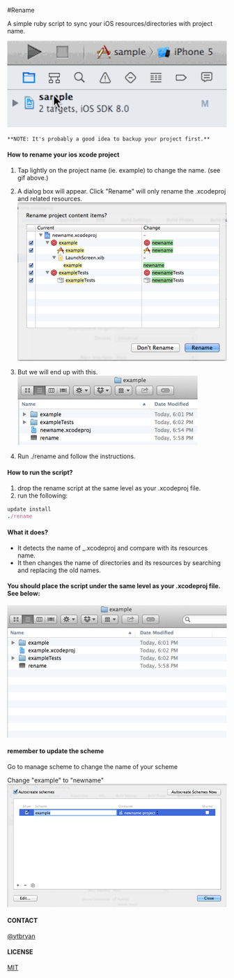 #Rename

A simple ruby script to sync your iOS resources/directories with project name.

![rename](gif/sample2.gif)

`**NOTE: It's probably a good idea to backup your project first.**`

#### How to rename your ios xcode project

1. Tap lightly on the project name (ie. example) to change the name. (see gif above.)

2. A dialog box will appear. Click "Rename" will only rename the .xcodeproj and related resources.
![Image](images/3.png?raw=true)

3. But we will end up with this.
![Image](images/4.png?raw=true)

4. Run ./rename and follow the instructions.


#### How to run the script?

1. drop the rename script at the same level as your .xcodeproj file.
2. run the following:
``` ruby
update install
./rename
```

#### What it does?

- It detects the name of _.xcodeproj and compare with its resources name.
- It then changes the name of directories and its resources by searching and replacing the old names.


#### You should place the script under the same level as your .xcodeproj file. See below:
![Image](images/1.png?raw=true)

#### remember to update the scheme
Go to manage scheme to change the name of your scheme

Change "example" to "newname"
![Image](images/5.png?raw=true)




#### CONTACT
[@ytbryan](http://twitter.com/ytbryan)

#### LICENSE
[MIT](http://opensource.org/licenses/MIT)
